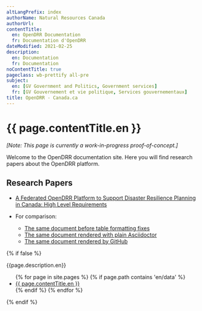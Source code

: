 ```yaml
---
altLangPrefix: index
authorName: Natural Resources Canada
authorUrl:
contentTitle:
  en: OpenDRR Documentation
  fr: Documentation d'OpenDRR
dateModified: 2021-02-25
description:
  en: Documentation
  fr: Documentation
noContentTitle: true
pageclass: wb-prettify all-pre
subject:
  en: [GV Government and Politics, Government services]
  fr: [GV Gouvernement et vie politique, Services gouvernementaux]
title: OpenDRR - Canada.ca
---
```


# {{ page.contentTitle.en }}

_[Note: This page is currently a work-in-progress proof-of-concept.]_

Welcome to the OpenDRR documentation site. Here you will find research papers about the OpenDRR platform.

## Research Papers

* [A Federated OpenDRR Platform to Support Disaster Resilience Planning in Canada: High Level Requirements](../docs/opendrr-platform.html)

* For comparison:
    * [The same document before table formatting fixes](../docs/opendrr-platform-before.html)
    * [The same document rendered with plain Asciidoctor](../docs/opendrr-platform-asciidoctor.html)
    * [The same document rendered by GitHub](https://github.com/OpenDRR/documentation/blob/master/docs/opendrr-platform.adoc)


{% if false %}

{{page.description.en}}

<ul>
  {% for page in site.pages %}
  {% if page.path contains 'en/data' %}
    <li>
      <a href="{{ site.baseurl }}{{ page.url }}">{{ page.contentTitle.en }}</a>
    </li>
    {% endif %}
  {% endfor %}
</ul>

{% endif %}
